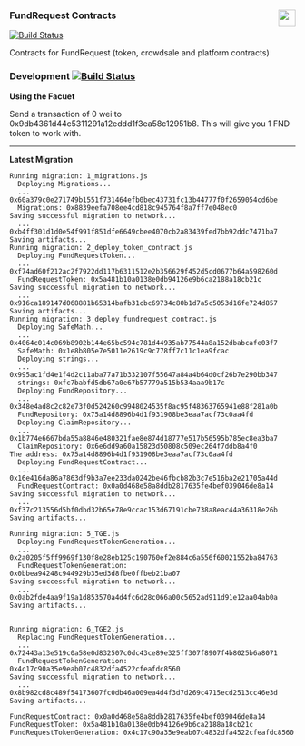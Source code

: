 ### FundRequest Contracts<img align="right" src="https://fundrequest.io/assets/img/logo.png" height="30px" />

[![Build Status](https://travis-ci.org/FundRequest/contracts.svg?branch=master)](https://travis-ci.org/FundRequest/contracts)

Contracts for FundRequest (token, crowdsale and platform contracts)


### Development [![Build Status](https://travis-ci.org/FundRequest/contracts.svg?branch=develop)](https://travis-ci.org/FundRequest/contracts)

**Using the Facuet**

Send a transaction of 0 wei to 0x9db4361d44c5311291a12eddd1f3ea58c12951b8. This will give you 1 FND token to work with. 


---

**Latest Migration**


```
Running migration: 1_migrations.js
  Deploying Migrations...
  ... 0x60a379c0e271749b1551f731464efb0bec43731fc13b44777f0f2659054cd6be
  Migrations: 0x8839eefa708ee4cd818c945764f8a7ff7e048ec0
Saving successful migration to network...
  ... 0xb4ff301d1d0e54f991f851dfe6649cbee4070cb2a83439fed7bb92ddc7471ba7
Saving artifacts...
Running migration: 2_deploy_token_contract.js
  Deploying FundRequestToken...
  ... 0xf74ad60f212ac2f7922dd117b6311512e2b356629f452d5cd0677b64a598260d
  FundRequestToken: 0x5a481b10a0138e0db94126e9b6ca2188a18cb21c
Saving successful migration to network...
  ... 0x916ca189147d068881b65314bafb31cbc69734c80b1d7a5c5053d16fe724d857
Saving artifacts...
Running migration: 3_deploy_fundrequest_contract.js
  Deploying SafeMath...
  ... 0x4064c014c069b8902b144e65bc594c781d44935ab77544a8a152dbabcafe03f7
  SafeMath: 0x1e8b805e7e5011e2619c9c778ff7c11c1ea9fcac
  Deploying strings...
  ... 0x995ac1fd4e1f4d2c11aba77a71b332107f55647a84a4b64d0cf26b7e290bb347
  strings: 0xfc7babfd5db67a0e67b57779a515b534aaa9b17c
  Deploying FundRepository...
  ... 0x348e4ad8c2c82e73f0d524260c9948024535f8ac95f48363765941e88f281a0b
  FundRepository: 0x75a14d8896b4d1f931908be3eaa7acf73c0aa4fd
  Deploying ClaimRepository...
  ... 0x1b774e6667bda55a8846e480321fae8e874d18777e517b56595b785ec8ea3ba7
  ClaimRepository: 0x6e6dd9a60a15823d50808c509ec264f7ddb8a4f0
The address: 0x75a14d8896b4d1f931908be3eaa7acf73c0aa4fd
  Deploying FundRequestContract...
  ... 0x16e416da86a7863df9b3a7ee233da0242be46fbcb82b3c7e516ba2e21705a44d
  FundRequestContract: 0x0a0d468e58a8ddb2817635fe4bef039046de8a14
Saving successful migration to network...
  ... 0xf37c213556d5bf0dbd32b65e78e9ccac153d67191cbe738a8eac44a36318e26b
Saving artifacts...

Running migration: 5_TGE.js
  Deploying FundRequestTokenGeneration...
  ... 0x2a0205f5ff9969f130f8e28eb125c190760ef2e884c6a556f60021552ba84763
  FundRequestTokenGeneration: 0x0bbea94248c944929b35ed3d8fbe0ffbeb21ba07
Saving successful migration to network...
  ... 0x0ab2fde4aa9f19a1d853570a4d4fc6d28c066a00c5652ad911d91e12aa04ab0a
Saving artifacts...

```

```

Running migration: 6_TGE2.js
  Replacing FundRequestTokenGeneration...
  ... 0x72443a13e519c0a58e0d832507c0dc43ce89e325ff307f8907f4b8025b6a8071
  FundRequestTokenGeneration: 0x4c17c90a35e9eab07c4832dfa4522cfeafdc8560
Saving successful migration to network...
  ... 0x8b982cd8c489f54173607fc0db46a009ea4d4f3d7d269c4715ecd2513cc46e3d
Saving artifacts...

```
```
FundRequestContract: 0x0a0d468e58a8ddb2817635fe4bef039046de8a14
FundRequestToken: 0x5a481b10a0138e0db94126e9b6ca2188a18cb21c
FundRequestTokenGeneration: 0x4c17c90a35e9eab07c4832dfa4522cfeafdc8560
```
